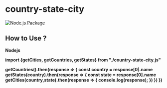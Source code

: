 # country-state-city

[![Node.js Package](https://github.com/thenamevishnu/country-state-city/actions/workflows/npm-publish.yml/badge.svg)](https://github.com/thenamevishnu/country-state-city/actions/workflows/npm-publish.yml)

<h2>How to Use ? </h2>

<b>Nodejs<b>

import {getCities, getCountries, getStates} from "./country-state-city.js"

getCountries().then(response => {
    const country = response[0].name
    getStates(country).then(response => {
        const state = response[0].name
        getCities(country,state).then(response => {
            console.log(response);
        })
    })
})

